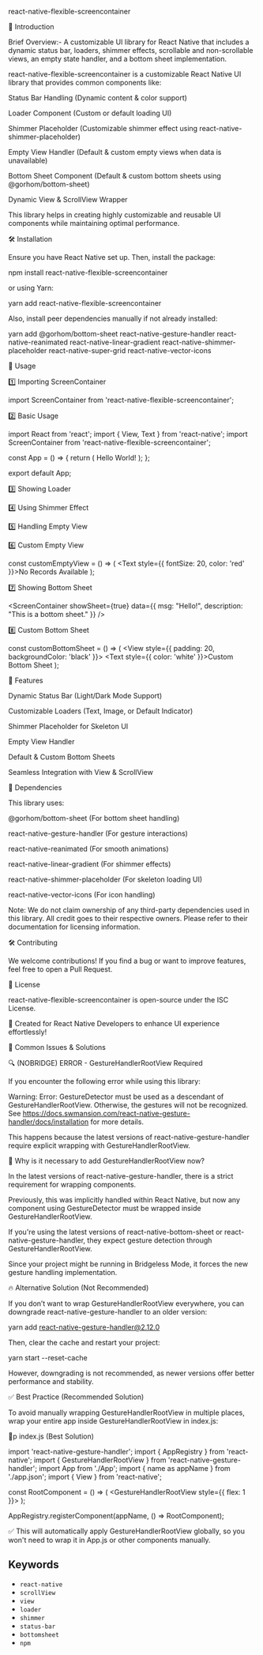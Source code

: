 react-native-flexible-screencontainer

📌 Introduction

Brief Overview:- A customizable UI library for React Native that includes a dynamic status bar, loaders, shimmer effects, scrollable and non-scrollable views, an empty state handler, and a bottom sheet implementation.

react-native-flexible-screencontainer is a customizable React Native UI library that provides common components like:

Status Bar Handling (Dynamic content & color support)

Loader Component (Custom or default loading UI)

Shimmer Placeholder (Customizable shimmer effect using react-native-shimmer-placeholder)

Empty View Handler (Default & custom empty views when data is unavailable)

Bottom Sheet Component (Default & custom bottom sheets using @gorhom/bottom-sheet)

Dynamic View & ScrollView Wrapper

This library helps in creating highly customizable and reusable UI components while maintaining optimal performance.

🛠 Installation

Ensure you have React Native set up. Then, install the package:

npm install react-native-flexible-screencontainer

or using Yarn:

yarn add react-native-flexible-screencontainer

Also, install peer dependencies manually if not already installed:

yarn add @gorhom/bottom-sheet react-native-gesture-handler react-native-reanimated react-native-linear-gradient react-native-shimmer-placeholder react-native-super-grid react-native-vector-icons

🚀 Usage

1️⃣ Importing ScreenContainer

import ScreenContainer from 'react-native-flexible-screencontainer';

2️⃣ Basic Usage

import React from 'react';
import { View, Text } from 'react-native';
import ScreenContainer from 'react-native-flexible-screencontainer';

const App = () => {
  return (
    <ScreenContainer viewType="View" backgroundColor="white" statusBarStyle="dark-content">
      <Text>Hello World!</Text>
    </ScreenContainer>
  );
};

export default App;

3️⃣ Showing Loader

<ScreenContainer showLoader={true} message="Loading..." />

4️⃣ Using Shimmer Effect

<ScreenContainer showShimmer={true} shimmerType="default" />

5️⃣ Handling Empty View

<ScreenContainer emptyView={true} emptyRendeView="default" emptyMessage="No Data Found" />

6️⃣ Custom Empty View

const customEmptyView = () => (
  <View>
    <Text style={{ fontSize: 20, color: 'red' }}>No Records Available</Text>
  </View>
);

<ScreenContainer emptyView={true} emptyRendeView="custom" renderCustomEmptyView={customEmptyView} />

7️⃣ Showing Bottom Sheet

<ScreenContainer showSheet={true} data={{ msg: "Hello!", description: "This is a bottom sheet." }} />

8️⃣ Custom Bottom Sheet

const customBottomSheet = () => (
  <View style={{ padding: 20, backgroundColor: 'black' }}>
    <Text style={{ color: 'white' }}>Custom Bottom Sheet</Text>
  </View>
);

<ScreenContainer showSheet={true} renderCustomBottomSheet={customBottomSheet} />

📌 Features

Dynamic Status Bar (Light/Dark Mode Support)

Customizable Loaders (Text, Image, or Default Indicator)

Shimmer Placeholder for Skeleton UI

Empty View Handler

Default & Custom Bottom Sheets

Seamless Integration with View & ScrollView

📖 Dependencies

This library uses:

@gorhom/bottom-sheet (For bottom sheet handling)

react-native-gesture-handler (For gesture interactions)

react-native-reanimated (For smooth animations)

react-native-linear-gradient (For shimmer effects)

react-native-shimmer-placeholder (For skeleton loading UI)

react-native-vector-icons (For icon handling)

Note: We do not claim ownership of any third-party dependencies used in this library. All credit goes to their respective owners. Please refer to their documentation for licensing information.

🛠 Contributing

We welcome contributions! If you find a bug or want to improve features, feel free to open a Pull Request.

📄 License

react-native-flexible-screencontainer is open-source under the ISC License.

🚀 Created for React Native Developers to enhance UI experience effortlessly!

🧐 Common Issues & Solutions

🔍 (NOBRIDGE) ERROR - GestureHandlerRootView Required

If you encounter the following error while using this library:

Warning: Error: GestureDetector must be used as a descendant of GestureHandlerRootView. Otherwise, the gestures will not be recognized. See https://docs.swmansion.com/react-native-gesture-handler/docs/installation for more details.

This happens because the latest versions of react-native-gesture-handler require explicit wrapping with GestureHandlerRootView.

🔮 Why is it necessary to add GestureHandlerRootView now?

In the latest versions of react-native-gesture-handler, there is a strict requirement for wrapping components.

Previously, this was implicitly handled within React Native, but now any component using GestureDetector must be wrapped inside GestureHandlerRootView.

If you're using the latest versions of react-native-bottom-sheet or react-native-gesture-handler, they expect gesture detection through GestureHandlerRootView.

Since your project might be running in Bridgeless Mode, it forces the new gesture handling implementation.

🔥 Alternative Solution (Not Recommended)

If you don’t want to wrap GestureHandlerRootView everywhere, you can downgrade react-native-gesture-handler to an older version:

yarn add react-native-gesture-handler@2.12.0

Then, clear the cache and restart your project:

yarn start --reset-cache

However, downgrading is not recommended, as newer versions offer better performance and stability.

✅ Best Practice (Recommended Solution)

To avoid manually wrapping GestureHandlerRootView in multiple places, wrap your entire app inside GestureHandlerRootView in index.js:

📌p index.js (Best Solution)

import 'react-native-gesture-handler';
import { AppRegistry } from 'react-native';
import { GestureHandlerRootView } from 'react-native-gesture-handler';
import App from './App';
import { name as appName } from './app.json';
import { View } from 'react-native';

const RootComponent = () => (
  <GestureHandlerRootView style={{ flex: 1 }}>
    <App />
  </GestureHandlerRootView>
);

AppRegistry.registerComponent(appName, () => RootComponent);

✅ This will automatically apply GestureHandlerRootView globally, so you won't need to wrap it in App.js or other components manually.

## Keywords

- `react-native`
- `scrollView`
- `view`
- `loader`
- `shimmer`
- `status-bar`
- `bottomsheet`
- `npm`
